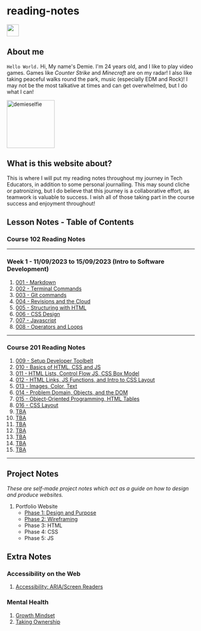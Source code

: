 # reading-notes

<a href="https://github.com/RogueStar112"><img src="https://github.githubassets.com/images/modules/logos_page/GitHub-Mark.png" width="32" height="32"></a>

## About me

`Hello World.`
Hi, My name's Demie. I'm 24 years old, and I like to play video games. Games like _Counter Strike_ and _Minecraft_ are on my radar!
I also like taking peaceful walks round the park, music (especially EDM and Rock)! I may not be the most talkative at times and can
get overwhelmed, but I do what I can!

<img src="https://i.ibb.co/stWp728/demieselfie.png" alt="demieselfie" border="0" width="128" height="128">

## What is this website about?

This is where I will put my reading notes throughout my journey in Tech Educators, in addition to some personal journalling. This may sound cliche or patronizing, but I do believe that this journey is a collaborative effort, as teamwork is valuable to success. I wish all of those taking part in the course success and enjoyment throughout!

## Lesson Notes - Table of Contents

### Course 102 Reading Notes

<hr>

### Week 1 - 11/09/2023 to 15/09/2023 (Intro to Software Development)

1.  [001 - Markdown](course_102/001_markdown.md)
2.  [002 - Terminal Commands](course_102/002_terminal_commands.md)
3.  [003 - Git commands](course_102/003_git_commands.md)
4.  [004 - Revisions and the Cloud](course_102/004_revisions_and_the_cloud.md)
5.  [005 - Structuring with HTML](course_102/005_html_structure.md)
6.  [006 - CSS Design](course_102/006_css_tutorial.md)
7.  [007 - Javascript](course_102/007_javascript_tutorial.md)
8.  [008 - Operators and Loops](course_102/008_operators_and_loops.md)

<hr>

### Course 201 Reading Notes

1. [009 - Setup Developer Toolbelt](course_201/009_setup_developer_toolbelt.md)
2. [010 - Basics of HTML, CSS and JS](course_201/010_web_basics.md)
3. [011 - HTML Lists, Control Flow JS, CSS Box Model](course_201/011_read_class03.md)
4. [012 - HTML Links, JS Functions, and Intro to CSS Layout](course_201/012_read_class04.md)
5. [013 - Images, Color, Text](course_201/013_read_class05.md)
6. [014 - Problem Domain, Objects, and the DOM](course_201/014_read_class06.md)
7. [015 - Object-Oriented Programming, HTML Tables](course_201/015_read_class07.md)
8. [016 - CSS Layout](course_201/016_read_class08.md)
9. [TBA](course_201/017_read_class09.md)
10. [TBA](course_201/018.md)
11. [TBA](course_201/019.md)
12. [TBA](course_201/020.md)
13. [TBA](course_201/021.md)
14. [TBA](course_201/022.md)
15. [TBA](course_201/023.md)

<hr>

## Project Notes

_These are self-made project notes which act as a guide on how to design and produce websites._

1. Portfolio Website
   - [Phase 1: Design and Purpose](./project_notes/portfolio_p1.md)
   - [Phase 2: Wireframing](./project_notes/portfolio_p2.md)
   - Phase 3: HTML
   - Phase 4: CSS
   - Phase 5: JS

## Extra Notes

### Accessibility on the Web

1. [Accessibility: ARIA/Screen Readers](extra_notes/accessibility.md)

### Mental Health

1. [Growth Mindset](extra_notes/growthmindset.md)
2. [Taking Ownership](extra_notes/takingownership.md)
